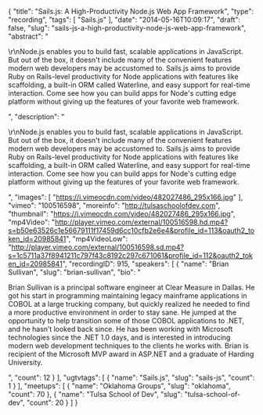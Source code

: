{
  "title": "Sails.js: A High-Productivity Node.js Web App Framework",
  "type": "recording",
  "tags": [
    "Sails.js"
  ],
  "date": "2014-05-16T10:09:17",
  "draft": false,
  "slug": "sails-js-a-high-productivity-node-js-web-app-framework",
  "abstract": "<p>\r\nNode.js enables you to build fast, scalable applications in JavaScript. But out of the box, it doesn't include many of the convenient features modern web developers may be accustomed to. Sails.js aims to provide Ruby on Rails-level productivity for Node applications with features like scaffolding, a built-in ORM called Waterline, and easy support for real-time interaction. Come see how you can build apps for Node's cutting edge platform without giving up the features of your favorite web framework.</p>",
  "description": "<p>\r\nNode.js enables you to build fast, scalable applications in JavaScript. But out of the box, it doesn't include many of the convenient features modern web developers may be accustomed to. Sails.js aims to provide Ruby on Rails-level productivity for Node applications with features like scaffolding, a built-in ORM called Waterline, and easy support for real-time interaction. Come see how you can build apps for Node's cutting edge platform without giving up the features of your favorite web framework.</p>",
  "images": [
    "https://i.vimeocdn.com/video/482027486_295x166.jpg"
  ],
  "vimeo": "100516598",
  "moreinfo": "http://tulsaschoolofdev.com",
  "thumbnail": "https://i.vimeocdn.com/video/482027486_295x166.jpg",
  "mp4Video": "http://player.vimeo.com/external/100516598.hd.mp4?s=b50e63526c1e56679111f17459d6cc10cfb2e6e4&profile_id=113&oauth2_token_id=20985841",
  "mp4VideoLow": "http://player.vimeo.com/external/100516598.sd.mp4?s=1c5711a37f8941211c797f43c8192c297c671061&profile_id=112&oauth2_token_id=20985841",
  "recordingID": 915,
  "speakers": [
    {
      "name": "Brian Sullivan",
      "slug": "brian-sullivan",
      "bio": "<p>Brian Sullivan is a principal software engineer at Clear Measure in Dallas. He got his start in programming maintaining legacy mainframe applications in COBOL at a large trucking company, but quickly realized he needed to find a more productive environment in order to stay sane. He jumped at the opportunity to help transition some of those COBOL applications to .NET, and he hasn’t looked back since. He has been working with Microsoft technologies since the .NET 1.0 days, and is interested in introducing modern web development techniques to the clients he works with. Brian is recipient of the Microsoft MVP award in ASP.NET and a graduate of Harding University.</p>",
      "count": 12
    }
  ],
  "ugtvtags": [
    {
      "name": "Sails.js",
      "slug": "sails-js",
      "count": 1
    }
  ],
  "meetups": [
    {
      "name": "Oklahoma Groups",
      "slug": "oklahoma",
      "count": 70
    },
    {
      "name": "Tulsa School of Dev",
      "slug": "tulsa-school-of-dev",
      "count": 20
    }
  ]
}